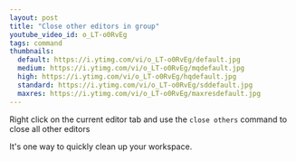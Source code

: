```yaml
---
layout: post
title: "Close other editors in group"
youtube_video_id: o_LT-o0RvEg
tags: command
thumbnails:
  default: https://i.ytimg.com/vi/o_LT-o0RvEg/default.jpg
  medium: https://i.ytimg.com/vi/o_LT-o0RvEg/mqdefault.jpg
  high: https://i.ytimg.com/vi/o_LT-o0RvEg/hqdefault.jpg
  standard: https://i.ytimg.com/vi/o_LT-o0RvEg/sddefault.jpg
  maxres: https://i.ytimg.com/vi/o_LT-o0RvEg/maxresdefault.jpg
---
```


Right click on the current editor tab and use the `close others` command to close all other editors

It's one way to quickly clean up your workspace.